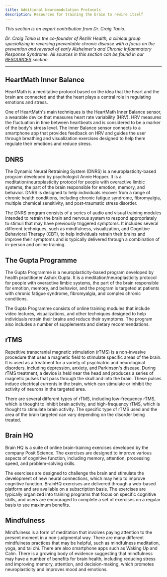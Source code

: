 ```yaml
---
title: Additional Neuromodulation Protocols
description: Resources for training the brain to rewire itself
---
```


<em>This section is an expert contribution from Dr. Craig Tanio.</em>

<em>Dr. Craig Tanio is the co-founder of Rezilir Health, a clinical group specializing in reversing preventable chronic disease with a focus on the prevention and reversal of early Alzheimer's and Chronic Inflammatory Response Syndrome. All sources in this section can be found in our [RESOURCES](/resources/general-resources) section.</em>

---

## HeartMath Inner Balance 
HeartMath is a meditative protocol based on the idea that the heart and the brain are connected and that the heart plays a central role in regulating emotions and stress. 

One of HeartMath's main techniques is the HeartMath Inner Balance sensor, a wearable device that measures heart rate variability (HRV). HRV measures the fluctuation in time between heartbeats and is considered to be a marker of the body's stress level. The Inner Balance sensor connects to a smartphone app that provides feedback on HRV and guides the user through breathing and visualization exercises designed to help them regulate their emotions and reduce stress. 

## DNRS 
The Dynamic Neural Retraining System (DNRS) is a neuroplasticity-based program developed by psychologist Annie Hopper. It is a meditation/neuroplasticity protocol for people with overactive limbic systems, the part of the brain responsible for emotion, memory, and behavior. DNRS is designed to help individuals recover from a range of chronic health conditions, including chronic fatigue syndrome, fibromyalgia, multiple chemical sensitivity, and post-traumatic stress disorder. 

The DNRS program consists of a series of audio and visual training modules intended to retrain the brain and nervous system to respond appropriately to stimuli that may have previously triggered symptoms. It includes several different techniques, such as mindfulness, visualization, and Cognitive Behavioral Therapy (CBT), to help individuals retrain their brains and improve their symptoms and is typically delivered through a combination of in-person and online training.

## The Gupta Programme 
The Gupta Programme is a neuroplasticity-based program developed by health practitioner Ashok Gupta. It is a meditation/neuroplasticity protocol for people with overactive limbic systems, the part of the brain responsible for emotion, memory, and behavior, and the program is targeted at patients with chronic fatigue syndrome, fibromyalgia, and complex chronic conditions. 

The Gupta Programme consists of online training modules that include video lectures, visualizations, and other techniques designed to help individuals retrain their brains and reduce their symptoms. The program also includes a number of supplements and dietary recommendations. 

## rTMS 
Repetitive transcranial magnetic stimulation (rTMS) is a non-invasive procedure that uses a magnetic field to stimulate specific areas of the brain. It is used as a treatment for a variety of psychiatric and neurological disorders, including depression, anxiety, and Parkinson's disease. During rTMS treatment, a device is held near the head and produces a series of magnetic pulses that pass through the skull and into the brain. These pulses induce electrical currents in the brain, which can stimulate or inhibit the activity of neurons in the targeted area. 

There are several different types of rTMS, including low-frequency rTMS, which is thought to inhibit brain activity, and high-frequency rTMS, which is thought to stimulate brain activity. The specific type of rTMS used and the area of the brain targeted can vary depending on the disorder being treated. 

## Brain HQ 
Brain HQ is a suite of online brain-training exercises developed by the company Posit Science. The exercises are designed to improve various aspects of cognitive function, including memory, attention, processing speed, and problem-solving skills. 

The exercises are designed to challenge the brain and stimulate the development of new neural connections, which may help to improve cognitive function. BrainHQ exercises are delivered through a web-based platform and are available on a subscription basis. The exercises are typically organized into training programs that focus on specific cognitive skills, and users are encouraged to complete a set of exercises on a regular basis to see maximum benefits. 

## Mindfulness 
Mindfulness is a form of meditation that involves paying attention to the present moment in a non-judgmental way. There are many different mindfulness practices that may be helpful, such as mindfulness meditation, yoga, and tai chi. There are also smartphone apps such as Waking Up and Calm. There is a growing body of evidence suggesting that mindfulness may have a number of benefits for brain health, including reducing stress and improving memory, attention, and decision-making, which promotes neuroplasticity and improves mood and emotions.
